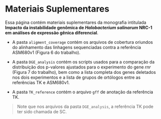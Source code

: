 # Materiais Suplementares

Essa página contém materiais suplementares da monografia intitulada **Impacto da instabilidade genômica de _Halobacterium salinarum_ NRC-1 em análises de expressão gênica diferencial**.

* A pasta `aligment_coverage` contém os arquivos de cobertura oriundos do alinhamento das linhagens sequenciadas contra a referência ASM680v1 (Figura 6 do trabalho).

* A pasta `DGE_analysis` contém os scripts usados para a comparação da distribuição dos p-valores ajustados para o experimento do gene _rnr_ (Figura 7 do trabalho), bem como a lista completa dos genes deletados nos dois experimentos e a lista de grupos de ortólogos entre as referências TK e ASM680v1.

* A pasta `TK_reference` contém o arquivo `gff` de anotação da referência TK.

> Note que nos arquivos da pasta `DGE_analysis`, a referência TK pode ter sido chamada de SC.
